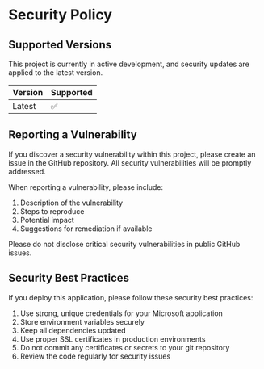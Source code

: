 # Security Policy

## Supported Versions

This project is currently in active development, and security updates are applied to the latest version.

| Version | Supported          |
| ------- | ------------------ |
| Latest  | :white_check_mark: |

## Reporting a Vulnerability

If you discover a security vulnerability within this project, please create an issue in the GitHub repository. All security vulnerabilities will be promptly addressed.

When reporting a vulnerability, please include:

1. Description of the vulnerability
2. Steps to reproduce
3. Potential impact
4. Suggestions for remediation if available

Please do not disclose critical security vulnerabilities in public GitHub issues.

## Security Best Practices

If you deploy this application, please follow these security best practices:

1. Use strong, unique credentials for your Microsoft application
2. Store environment variables securely
3. Keep all dependencies updated
4. Use proper SSL certificates in production environments
5. Do not commit any certificates or secrets to your git repository
6. Review the code regularly for security issues
